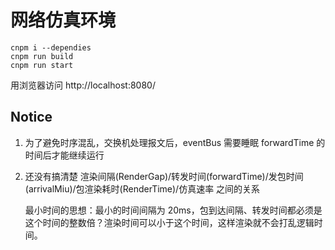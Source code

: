 # 网络仿真环境
```
cnpm i --dependies
cnpm run build
cnpm run start
```

用浏览器访问  http://localhost:8080/

## Notice
1. 为了避免时序混乱，交换机处理报文后，eventBus 需要睡眠 forwardTime 的时间后才能继续运行

2. 还没有搞清楚 渲染间隔(RenderGap)/转发时间(forwardTime)/发包时间(arrivalMiu)/包渲染耗时(RenderTime)/仿真速率 之间的关系

    最小时间的思想：最小的时间间隔为 20ms，包到达间隔、转发时间都必须是这个时间的整数倍？渲染时间可以小于这个时间，这样渲染就不会打乱逻辑时间。


